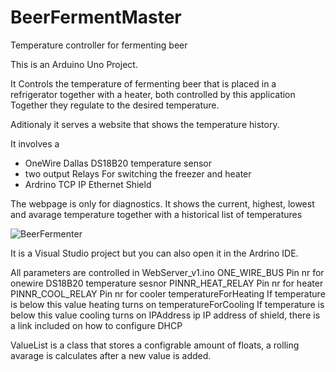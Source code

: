 # BeerFermentMaster
Temperature controller for fermenting beer

This is an Arduino Uno Project.

It Controls the temperature of fermenting beer 
that is placed in a refrigerator together with a heater, both controlled by this application
Together they regulate to the desired temperature. 

Aditionaly it serves a website that shows the temperature history.

It involves a
- OneWire Dallas DS18B20 temperature sensor 
- two output Relays For switching the freezer and heater
- Ardrino TCP IP Ethernet Shield

The webpage is only for diagnostics.
It shows the current, highest, lowest and avarage temperature
together with a historical list of temperatures

![BeerFermenter](https://user-images.githubusercontent.com/19152655/156921459-bcc95bba-d7a7-4ec9-b0f0-aabb09e5f5fe.png)



It is a Visual Studio project but you can also open it in the Ardrino IDE.

All parameters are controlled in WebServer_v1.ino 
ONE_WIRE_BUS            Pin nr for onewire DS18B20 temperature sesnor
PINNR_HEAT_RELAY        Pin nr for heater
PINNR_COOL_RELAY        Pin nr for cooler
temperatureForHeating   If temperature is below this value heating turns on
temperatureForCooling   If temperature is below this value cooling turns on
IPAddress ip            IP address of shield, there is a link included on how to configure DHCP

ValueList is a class that stores a configrable amount of floats, a rolling avarage is calculates after a new value is added.
